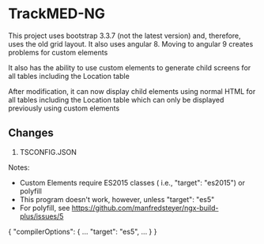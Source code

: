 # TrackMED-NG

This project uses bootstrap 3.3.7 (not the latest version) and, therefore, uses the old grid layout. It also uses angular 8. Moving to angular 9 creates problems for custom elements

It also has the ability to use custom elements to generate child screens for all tables including the Location table

After modification, it can now display child elements using normal HTML for all tables including the Location table which can only be displayed previously using custom elements

## Changes
1. TSCONFIG.JSON

Notes: 
- Custom Elements require ES2015 classes ( i.e., "target": "es2015") or polyfill
- This program doesn't work, however, unless "target": "es5"
- For polyfill, see https://github.com/manfredsteyer/ngx-build-plus/issues/5

{
  "compilerOptions": {
  ...
    "target": "es5",
  ...
  }
}


